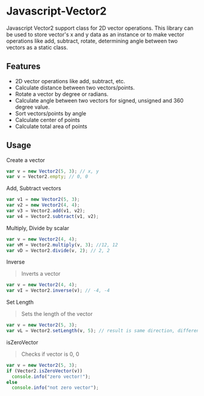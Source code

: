 # Javascript-Vector2

Javascript Vector2 support class for 2D vector operations. This library can be used to store vector's x and y data as an instance or to make vector operations like add, subtract, rotate, determining angle between two vectors as a static class.

Features
--------
* 2D vector operations like add, subtract, etc.
* Calculate distance between two vectors/points.
* Rotate a vector by degree or radians.
* Calculate angle between two vectors for signed, unsigned and 360 degree value.
* Sort vectors/points by angle
* Calculate center of points
* Calculate total area of points

Usage
-----

Create a vector
```javascript
var v = new Vector2(5, 3); // x, y
var v = Vector2.empty; // 0, 0
```
Add, Subtract vectors
```javascript
var v1 = new Vector2(5, 3);
var v2 = new Vector2(4, 4);
var v3 = Vector2.add(v1, v2);
var v4 = Vector2.subtract(v1, v2);
```
Multiply, Divide by scalar
```javascript
var v = new Vector2(4, 4);
var vM = Vector2.multiply(v, 3); //12, 12
var vD = Vector2.divide(v, 2); // 2, 2
```
Inverse
> Inverts a vector
```javascript
var v = new Vector2(4, 4);
var vI = Vector2.inverse(v); // -4, -4
```
Set Length
> Sets the length of the vector
```javascript
var v = new Vector2(5, 3);
var vL = Vector2.setLength(v, 5); // result is same direction, different size
```
isZeroVector
> Checks if vector is 0, 0
```javascript
var v = new Vector2(5, 3);
if (Vector2.isZeroVector(v))
  console.info("zero vector!");
else
  console.info("not zero vector");
```
